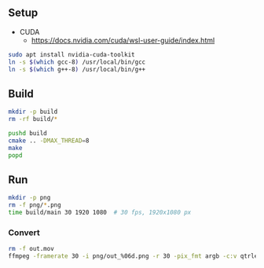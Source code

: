 ## Setup

- CUDA
  - https://docs.nvidia.com/cuda/wsl-user-guide/index.html

```bash
sudo apt install nvidia-cuda-toolkit
ln -s $(which gcc-8) /usr/local/bin/gcc
ln -s $(which g++-8) /usr/local/bin/g++
```

## Build

```bash
mkdir -p build
rm -rf build/*

pushd build
cmake .. -DMAX_THREAD=8
make
popd
```


## Run

```bash
mkdir -p png
rm -f png/*.png
time build/main 30 1920 1080  # 30 fps, 1920x1080 px
```


### Convert

```bash
rm -f out.mov
ffmpeg -framerate 30 -i png/out_%06d.png -r 30 -pix_fmt argb -c:v qtrle out.mov
```
